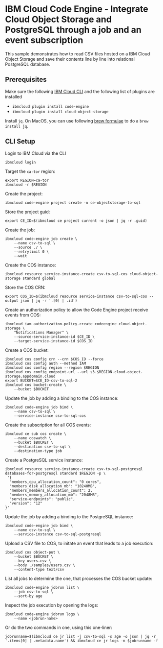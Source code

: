 # IBM Cloud Code Engine - Integrate Cloud Object Storage and PostgreSQL through a job and an event subscription

This sample demonstrates how to read CSV files hosted on a IBM Cloud Object Storage and save their contents line by line into relational PostgreSQL database.

## Prerequisites

Make sure the following [IBM Cloud CLI](https://cloud.ibm.com/docs/cli/reference/ibmcloud?topic=cloud-cli-getting-started) and the following list of plugins are installed
- `ibmcloud plugin install code-engine`
- `ibmcloud plugin install cloud-object-storage`

Install `jq`. On MacOS, you can use following [brew formulae](https://formulae.brew.sh/formula/jq) to do a `brew install jq`.
## CLI Setup

Login to IBM Cloud via the CLI
```
ibmcloud login 
```

Target the `ca-tor` region:
```
export REGION=ca-tor
ibmcloud -r $REGION
```

Create the project:
```
ibmcloud code-engine project create -n ce-objectstorage-to-sql
```

Store the project guid:
```
export CE_ID=$(ibmcloud ce project current -o json | jq -r .guid)
```

Create the job:
```
ibmcloud code-engine job create \
    --name csv-to-sql \
    --source ./ \
    --retrylimit 0 \
    --wait
```

Create the COS instance:
```
ibmcloud resource service-instance-create csv-to-sql-cos cloud-object-storage standard global
```

Store the COS CRN:
```
export COS_ID=$(ibmcloud resource service-instance csv-to-sql-cos --output json | jq -r '.[0] | .id')
```

Create an authorization policy to allow the Code Engine project receive events from COS:
```
ibmcloud iam authorization-policy-create codeengine cloud-object-storage \
    "Notifications Manager" \
    --source-service-instance-id $CE_ID \
    --target-service-instance-id $COS_ID
```

Create a COS bucket:
```
ibmcloud cos config crn --crn $COS_ID --force
ibmcloud cos config auth --method IAM
ibmcloud cos config region --region $REGION
ibmcloud cos config endpoint-url --url s3.$REGION.cloud-object-storage.appdomain.cloud
export BUCKET=$CE_ID-csv-to-sql-2
ibmcloud cos bucket-create \
    --bucket $BUCKET
```

Update the job by adding a binding to the COS instance:
```
ibmcloud code-engine job bind \
    --name csv-to-sql \
    --service-instance csv-to-sql-cos
```

Create the subscription for all COS events:
```
ibmcloud ce sub cos create \
    --name coswatch \
    --bucket $BUCKET \
    --destination csv-to-sql \
    --destination-type job
```

Create a PostgreSQL service instance:
```
ibmcloud resource service-instance-create csv-to-sql-postgresql databases-for-postgresql standard $REGION -p \
 '{
  "members_cpu_allocation_count": "0 cores",
  "members_disk_allocation_mb": "10240MB",
  "members_members_allocation_count": 2,
  "members_memory_allocation_mb": "2048MB",
  "service-endpoints": "public",
  "version": "12"
}'
```

Update the job by adding a binding to the PostgreSQL instance:
```
ibmcloud code-engine job bind \
    --name csv-to-sql \
    --service-instance csv-to-sql-postgresql
```

Upload a CSV file to COS, to initate an event that leads to a job execution:
```
ibmcloud cos object-put \
    --bucket $BUCKET \
    --key users.csv \
    --body ./samples/users.csv \
    --content-type text/csv
```

List all jobs to determine the one, that processes the COS bucket update:
```
ibmcloud code-engine jobrun list \
    --job csv-to-sql \
    --sort-by age
```

Inspect the job execution by opening the logs:
```
ibmcloud code-engine jobrun logs \
    --name <jobrun-name>
```

Or do the two commands in one, using this one-liner:
```
jobrunname=$(ibmcloud ce jr list -j csv-to-sql -s age -o json | jq -r '.items[0] | .metadata.name') && ibmcloud ce jr logs -n $jobrunname -f
```